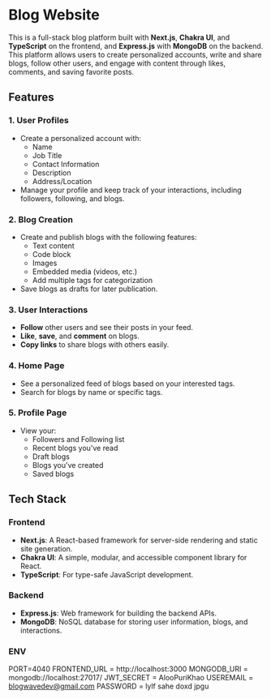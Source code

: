 # Blog Website

This is a full-stack blog platform built with **Next.js**, **Chakra UI**, and **TypeScript** on the frontend, and **Express.js** with **MongoDB** on the backend. This platform allows users to create personalized accounts, write and share blogs, follow other users, and engage with content through likes, comments, and saving favorite posts.

## Features

### 1. **User Profiles**
- Create a personalized account with:
  - Name
  - Job Title
  - Contact Information
  - Description
  - Address/Location
- Manage your profile and keep track of your interactions, including followers, following, and blogs.

### 2. **Blog Creation**
- Create and publish blogs with the following features:
  - Text content
  - Code block
  - Images
  - Embedded media (videos, etc.)
  - Add multiple tags for categorization
- Save blogs as drafts for later publication.

### 3. **User Interactions**
- **Follow** other users and see their posts in your feed.
- **Like**, **save**, and **comment** on blogs.
- **Copy links** to share blogs with others easily.
  
### 4. **Home Page**
- See a personalized feed of blogs based on your interested tags.
- Search for blogs by name or specific tags.
  
### 5. **Profile Page**
- View your:
  - Followers and Following list
  - Recent blogs you've read
  - Draft blogs
  - Blogs you've created
  - Saved blogs

## Tech Stack

### Frontend
- **Next.js**: A React-based framework for server-side rendering and static site generation.
- **Chakra UI**: A simple, modular, and accessible component library for React.
- **TypeScript**: For type-safe JavaScript development.
  
### Backend
- **Express.js**: Web framework for building the backend APIs.
- **MongoDB**: NoSQL database for storing user information, blogs, and interactions.

### ENV 

PORT=4040
FRONTEND_URL = http://localhost:3000
MONGODB_URI = mongodb://localhost:27017/
JWT_SECRET = AlooPuriKhao
USEREMAIL = blogwavedev@gmail.com
PASSWORD = lylf sahe doxd jpgu

